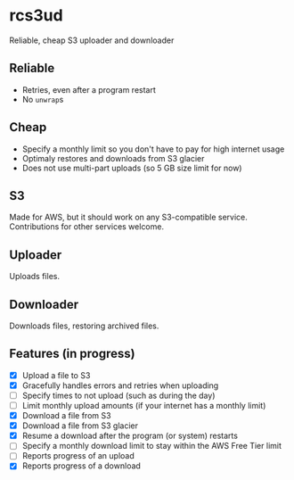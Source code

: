 # rcs3ud
Reliable, cheap S3 uploader and downloader

## Reliable
- Retries, even after a program restart
- No `unwrap`s

## Cheap
- Specify a monthly limit so you don't have to pay for high internet usage
- Optimaly restores and downloads from S3 glacier
- Does not use multi-part uploads (so 5 GB size limit for now)

## S3
Made for AWS, but it should work on any S3-compatible service. Contributions for other services welcome.

## Uploader
Uploads files.

## Downloader
Downloads files, restoring archived files.

## Features (in progress)
- [x] Upload a file to S3
- [x] Gracefully handles errors and retries when uploading
- [ ] Specify times to not upload (such as during the day)
- [ ] Limit monthly upload amounts (if your internet has a monthly limit)
- [x] Download a file from S3
- [x] Download a file from S3 glacier
- [x] Resume a download after the program (or system) restarts
- [ ] Specify a monthly download limit to stay within the AWS Free Tier limit
- [ ] Reports progress of an upload
- [x] Reports progress of a download
